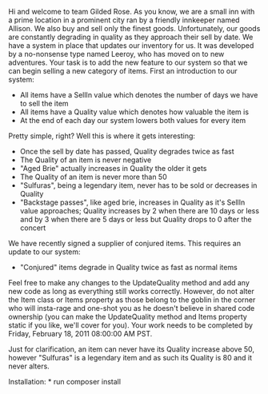 
Hi and welcome to team Gilded Rose. As you know, we are a small inn with a
prime location in a prominent city ran by a friendly innkeeper named Allison.
We also buy and sell only the finest goods. Unfortunately, our goods are
constantly degrading in quality as they approach their sell by date. We have a
system in place that updates our inventory for us. It was developed by a
no-nonsense type named Leeroy, who has moved on to new adventures. Your task is
to add the new feature to our system so that we can begin selling a new
category of items. First an introduction to our system:

- All items have a SellIn value which denotes the number of days we have to
sell the item
- All items have a Quality value which denotes how valuable the
item is 
- At the end of each day our system lowers both values for every item

Pretty simple, right? Well this is where it gets interesting:

- Once the sell by date has passed, Quality degrades twice as fast
- The Quality of an item is never negative
- "Aged Brie" actually increases in Quality the older it gets
- The Quality of an item is never more than 50
- "Sulfuras", being a legendary item, never has to be sold or decreases in
Quality
- "Backstage passes", like aged brie, increases in Quality as it's
SellIn value approaches; Quality increases by 2 when there are 10 days or less
and by 3 when there are 5 days or less but Quality drops to 0 after the concert

We have recently signed a supplier of conjured items. This requires an update
to our system:

- "Conjured" items degrade in Quality twice as fast as normal items

Feel free to make any changes to the UpdateQuality method and add any new code
as long as everything still works correctly. However, do not alter the Item
class or Items property as those belong to the goblin in the corner who will
insta-rage and one-shot you as he doesn't believe in shared code ownership (you
can make the UpdateQuality method and Items property static if you like, we'll
cover for you). Your work needs to be completed by Friday, February 18, 2011
08:00:00 AM PST.

Just for clarification, an item can never have its Quality increase above 50,
however "Sulfuras" is a legendary item and as such its Quality is 80 and it
never alters.

Installation:
	* run composer install
	
